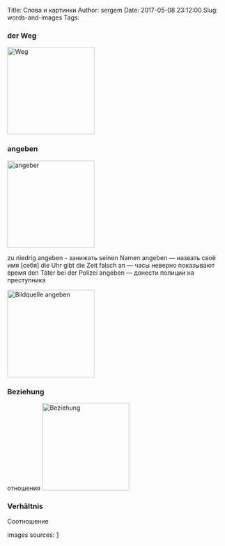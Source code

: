 Title: Слова и картинки
Author: sergem
Date: 2017-05-08 23:12:00
Slug: words-and-images
Tags: 


### der Weg 
<img alt="Weg" src="{filename}/2017/05/images/away-515102_640.jpg" width="200">


### angeben 
<img alt="angeber" src="http://quergedacht20.square7.ch/wp-content/uploads/2014/09/angeber.jpg" width="200">

zu niedrig angeben - занижать
seinen Namen angeben — назвать своё имя [себя] 
die Uhr gibt die Zeit falsch an — часы неверно показывают время 
den Täter bei der Polizei angeben — донести полиции на преступника 
 
<img alt="Bildquelle angeben" src="https://i.ytimg.com/vi/TnG2O65Xd-4/maxresdefault.jpg" width="200">


### Beziehung
отношения
<img alt="Beziehung" src="{filename}/2017/05/images/beziehung.jpg" width="200">

### Verhältnis
Соотношение


images sources: [1](https://pixabay.com/en/away-field-lane-landscape-nature-515102/)


